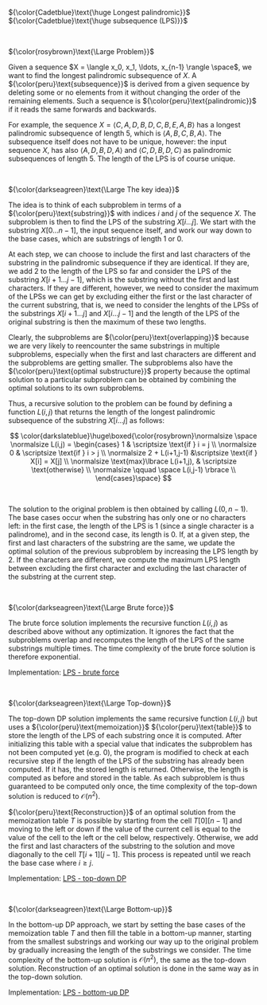 ${\color{Cadetblue}\text{\huge Longest palindromic}}$  
${\color{Cadetblue}\text{\huge subsequence (LPS)}}$ 

<br />

${\color{rosybrown}\text{\Large Problem}}$

Given a sequence $X = \langle x_0, x_1, \ldots, x_{n-1} \rangle \space$, we want to find the longest palindromic subsequence of $X$. A ${\color{peru}\text{subsequence}}$ is derived from a given sequence by deleting some or no elements from it without changing the order of the remaining elements. Such a sequence is ${\color{peru}\text{palindromic}}$ if it reads the same forwards and backwards.

For example, the sequence $X = \langle C, A, D, B, D, C, B, E, A, B \rangle$ has a longest palindromic subsequence of length 5, which is $\langle A, B, C, B, A \rangle$. The subsequence itself does not have to be unique, however: the input sequence $X$, has also $\langle A, D, B, D, A \rangle$ and $\langle C, D, B, D, C \rangle$ as palindromic subsequences of length 5. The length of the LPS is of course unique.

<br />

${\color{darkseagreen}\text{\Large The key idea}}$

The idea is to think of each subproblem in terms of a ${\color{peru}\text{substring}}$ with indices $i$ and $j$ of the sequence $X$. The subproblem is then to find the LPS of the substring $X[i \ldots j]$. We start with the substring $X[0 \ldots n-1]$, the input sequence itself, and work our way down to the base cases, which are substrings of length $1$ or $0$.

At each step, we can choose to include the first and last characters of the substring in the palindromic subsequence if they are identical. If they are, we add $2$ to the length of the LPS so far and consider the LPS of the substring $X[i+1 \ldots j-1]$, which is the substring without the first and last characters. If they are different, however, we need to consider the maximum of the LPSs we can get by excluding either the first or the last character of the current substring, that is, we need to consider the lenghts of the LPSs of the substrings $X[i+1 \ldots j]$ and $X[i \ldots j-1]$ and the length of the LPS of the original substring is then the maximum of these two lengths.

Clearly, the subproblems are ${\color{peru}\text{overlapping}}$ because we are very likely to reencounter the same substrings in multiple subproblems, especially when the first and last characters are different and the subproblems are getting smaller. The subproblems also have the ${\color{peru}\text{optimal substructure}}$ property because the optimal solution to a particular subproblem can be obtained by combining the optimal solutions to its own subproblems.

Thus, a recursive solution to the problem can be found by defining a function $L(i,j)$ that returns the length of the longest palindromic subsequence of the substring $X[i \ldots j]$ as follows:
<br />

$$
\color{darkslateblue}\huge\boxed{\color{rosybrown}\normalsize \space
\normalsize L(i,j) = \begin{cases} 1 & \scriptsize \text{if } i = j \\
\normalsize 0 & \scriptsize \text{if } i > j \\
\normalsize 2 + L(i+1,j-1) &\scriptsize \text{if } X[i] = X[j] \\
\normalsize \text{max}\lbrace L(i+1,j), & \scriptsize \text{otherwise} \\
\normalsize \qquad \space L(i,j-1) \rbrace  \\
\end{cases}\space}
$$

<br />

The solution to the original problem is then obtained by calling $L(0,n-1)$. The base cases occur when the substring has only one or no characters left: in the first case, the length of the LPS is $1$ (since a single character is a palindrome), and in the second case, its length is $0$. If, at a given step, the first and last characters of the substring are the same, we update the optimal solution of the previous subproblem by increasing the LPS length by 2. If the characters are different, we compute the maximum LPS length between excluding the first character and excluding the last character of the substring at the current step.

<br />

${\color{darkseagreen}\text{\Large Brute force}}$

The brute force solution implements the recursive function $L(i,j)$ as described above without any optimization. It ignores the fact that the subproblems overlap and recomputes the length of the LPS of the same substrings multiple times. The time complexity of the brute force solution is therefore exponential.

Implementation: [LPS - brute force](https://github.com/pl3onasm/Algorithms/tree/main/algorithms/dynamic-programming/longest-palin-sub/lps-1.c)

<br />

${\color{darkseagreen}\text{\Large Top-down}}$

The top-down DP solution implements the same recursive function $L(i,j)$ but uses a ${\color{peru}\text{memoization}}$ ${\color{peru}\text{table}}$ to store the length of the LPS of each substring once it is computed. After initializing this table with a special value that indicates the subproblem has not been computed yet (e.g. $0$), the program is modified to check at each recursive step if the length of the LPS of the substring has already been computed. If it has, the stored length is returned. Otherwise, the length is computed as before and stored in the table. As each subproblem is thus guaranteed to be computed only once, the time complexity of the top-down solution is reduced to $\mathcal{O}(n^2)$.

${\color{peru}\text{Reconstruction}}$ of an optimal solution from the memoization table $T$ is possible by starting from the cell $T[0][n-1]$ and moving to the left or down if the value of the current cell is equal to the value of the cell to the left or the cell below, respectively. Otherwise, we add the first and last characters of the substring to the solution and move diagonally to the cell $T[i+1][j-1]$. This process is repeated until we reach the base case where $i \geq j$.

Implementation: [LPS - top-down DP](https://github.com/pl3onasm/Algorithms/tree/main/algorithms/dynamic-programming/longest-palin-sub/lps-2.c)

<br />

${\color{darkseagreen}\text{\Large Bottom-up}}$

In the bottom-up DP approach, we start by setting the base cases of the memoization table $T$ and then fill the table in a bottom-up manner, starting from the smallest substrings and working our way up to the original problem by gradually increasing the length of the substrings we consider. The time complexity of the bottom-up solution is $\mathcal{O}(n^2)$, the same as the top-down solution. Reconstruction of an optimal solution is done in the same way as in the top-down solution.

Implementation: [LPS - bottom-up DP](https://github.com/pl3onasm/Algorithms/tree/main/algorithms/dynamic-programming/longest-palin-sub/lps-3.c)
